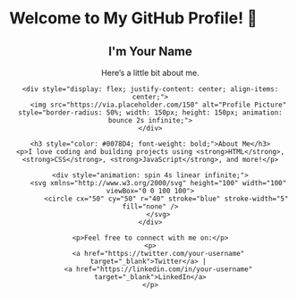 # Welcome to My GitHub Profile! 👋

<div align="center">
    <h2>I'm Your Name</h2>
    <p>Here’s a little bit about me.</p>

    <div style="display: flex; justify-content: center; align-items: center;">
        <img src="https://via.placeholder.com/150" alt="Profile Picture" style="border-radius: 50%; width: 150px; height: 150px; animation: bounce 2s infinite;">
    </div>

    <h3 style="color: #0078D4; font-weight: bold;">About Me</h3>
    <p>I love coding and building projects using <strong>HTML</strong>, <strong>CSS</strong>, <strong>JavaScript</strong>, and more!</p>

    <div style="animation: spin 4s linear infinite;">
        <svg xmlns="http://www.w3.org/2000/svg" height="100" width="100" viewBox="0 0 100 100">
            <circle cx="50" cy="50" r="40" stroke="blue" stroke-width="5" fill="none" />
        </svg>
    </div>

    <p>Feel free to connect with me on:</p>
    <p>
        <a href="https://twitter.com/your-username" target="_blank">Twitter</a> | 
        <a href="https://linkedin.com/in/your-username" target="_blank">LinkedIn</a>
    </p>
</div>

<style>
    @keyframes bounce {
        0%, 100% {
            transform: translateY(0);
        }
        50% {
            transform: translateY(-20px);
        }
    }

    @keyframes spin {
        from {
            transform: rotate(0deg);
        }
        to {
            transform: rotate(360deg);
        }
    }
</style>
